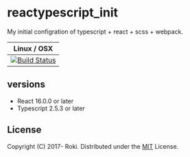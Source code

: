 # reactypescript\_init
My initial configration of typescript + react + scss + webpack.

| Linux / OSX | 
|:-----------:|
| [![Build Status](https://travis-ci.org/falgon/reactypescript_init.svg?branch=master)](https://travis-ci.org/falgon/reactypescript_init) |

## versions
* React 16.0.0 or later
* Typescript 2.5.3 or later

## License
Copyright (C) 2017- Roki. Distributed under the [MIT](https://github.com/falgon/reactypescript_init/blob/develop/LICENSE) License.
